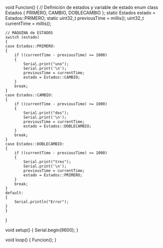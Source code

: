 void Funcion()
{
    // Definición de estados y variable de estado
    enum class Estados
    {
        PRIMERO,
        CAMBIO,
        DOBLECAMBIO
    };
    static Estados estado = Estados::PRIMERO;
    static uint32_t previousTime = millis();
    uint32_t currentTime = millis();

    // MÁQUINA de ESTADOS
    switch (estado)
    {
    case Estados::PRIMERO:
    {
        if ((currentTime - previousTime) >= 1000)
        {
            Serial.print("uno");
            Serial.print('\n');
            previousTime = currentTime;
            estado = Estados::CAMBIO;
        }
        break;
    }
    case Estados::CAMBIO:
    {
        if ((currentTime - previousTime) >= 1000)
        {
            Serial.print("dos");
            Serial.print('\n');
            previousTime = currentTime;
            estado = Estados::DOBLECAMBIO;
        }        
        break;
    }
    case Estados::DOBLECAMBIO:
    {
        if ((currentTime - previousTime) >= 1000)
        {
            Serial.print("tres");
            Serial.print('\n');
            previousTime = currentTime;
            estado = Estados::PRIMERO;
        }
        break;
    }
    default:
    {
        Serial.println("Error");
    }
    }
}

void setup()
{
    Serial.begin(9600);
}

void loop()
{
    Funcion();
}